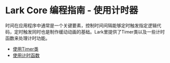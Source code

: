 Lark Core 编程指南 - 使用计时器
==============================
时间在应用程序中通常是一个关键要素，控制时间间隔能够定时触发指定逻辑代码，定时触发同时也是制作缓动动画的基础。Lark里提供了Timer类以及一些计时函数来处理计时功能。

* [使用Timer类](3-1-timer.md)
* [使用计时函数](3-2-time-functions.md)